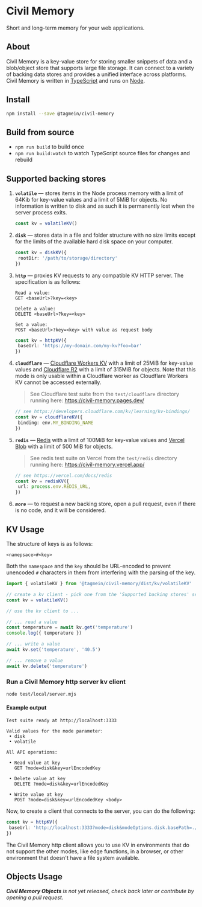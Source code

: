 # Civil Memory

Short and long-term memory for your web applications.

## About

Civil Memory is a key-value store for storing smaller snippets of data and a blob/object store that supports large file storage. It can connect to a variety of backing data stores and provides a unified interface across platforms. Civil Memory is written in [TypeScript](https://www.typescriptlang.org/) and runs on [Node](https://nodejs.org/).

## Install

```sh
npm install --save @tagmein/civil-memory
```

## Build from source

- `npm run build` to build once
- `npm run build:watch` to watch TypeScript source files for changes and rebuild

## Supported backing stores

1. **`volatile`** &mdash; stores items in the Node process memory with a limit of 64Kib for key-value values and a limit of 5MiB for objects. No information is written to disk and as such it is permanently lost when the server process exits.

   >

   ```TypeScript
   const kv = volatileKV()
   ```

2. **`disk`** &mdash; stores data in a file and folder structure with no size limits except for the limits of the available hard disk space on your computer.

   >

   ```TypeScript
   const kv = diskKV({
    rootDir: '/path/to/storage/directory'
   })
   ```

3. **`http`** &mdash; proxies KV requests to any compatible KV HTTP server. The specification is as follows:

   >

   ```
   Read a value:
   GET <baseUrl>?key=<key>

   Delete a value:
   DELETE <baseUrl>?key=<key>

   Set a value:
   POST <baseUrl>?key=<key> with value as request body
   ```

   >

   ```TypeScript
   const kv = httpKV({
    baseUrl: 'https://my-domain.com/my-kv?foo=bar'
   })
   ```

4. **`cloudflare`** &mdash; [Cloudflare Workers KV](https://developers.cloudflare.com/kv) with a limit of 25MiB for key-value values and [Cloudflare R2](https://developers.cloudflare.com/r2) with a limit of 315MiB for objects. Note that this mode is only usable within a Cloudflare worker as Cloudflare Workers KV cannot be accessed externally.

   > See Cloudflare test suite from the `test/cloudflare` directory running here: https://civil-memory.pages.dev/

   >

   ```TypeScript
   // see https://developers.cloudflare.com/kv/learning/kv-bindings/
   const kv = cloudflareKV({
    binding: env.MY_BINDING_NAME
   })
   ```

5. **`redis`** &mdash; [Redis](https://vercel.com/docs/redis) with a limit of 100MiB for key-value values and [Vercel Blob](https://vercel.com/docs/storage/vercel-blob) with a limit of 500 MiB for objects.

   > See redis test suite on Vercel from the `test/redis` directory running here: https://civil-memory.vercel.app/

   >

   ```TypeScript
   // see https://vercel.com/docs/redis
   const kv = redisKV({
    url: process.env.REDIS_URL,
   })
   ```

6. **_`more`_** &mdash; to request a new backing store, open a pull request, even if there is no code, and it will be considered.

## KV Usage

The structure of keys is as follows:

```
<namepsace>#<key>
```

Both the `namespace` and the `key` should be URL-encoded to prevent unencoded `#` characters in them from interfering with the parsing of the key.

```TypeScript
import { volatileKV } from '@tagmein/civil-memory/dist/kv/volatileKV'

// create a kv client - pick one from the 'Supported backing stores' section above
const kv = volatileKV()

// use the kv client to ...

// ... read a value
const temperature = await kv.get('temperature')
console.log({ temperature })

// ... write a value
await kv.set('temperature', '40.5')

// ... remove a value
await kv.delete('temperature')
```

### Run a Civil Memory http server kv client

```sh
node test/local/server.mjs
```

#### Example output

```
Test suite ready at http://localhost:3333

Valid values for the mode parameter:
 • disk
 • volatile

All API operations:

 • Read value at key
   GET ?mode=disk&key=urlEncodedKey

 • Delete value at key
   DELETE ?mode=disk&key=urlEncodedKey

 • Write value at key
   POST ?mode=disk&key=urlEncodedKey <body>
```

Now, to create a client that connects to the server, you can do the following:

```TypeScript
const kv = httpKV({
 baseUrl: 'http://localhost:3333?mode=disk&modeOptions.disk.basePath=./my-kv-store'
})
```

The Civil Memory http client allows you to use KV in environments that do not support the other modes, like edge functions, in a browser, or other environment that doesn't have a file system available.

## Objects Usage

_**Civil Memory Objects** is not yet released, check back later or contribute by opening a pull request._
